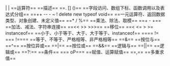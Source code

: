 |
|
==运算符== ==描述==
==. [] ()== ==字段访问、数组下标、函数调用以及表达式分组==
==++ -- - ~ ! delete new typeof void== ==一元运算符、返回数据类型、对象创建、未定义值==
==* / %== ==乘法、除法、取模==
==+ - +== ==加法、减法、字符串连接==
==<< >> >>>== ==移位==
==< <= > >= instanceof== ==小于、小于等于、大于、大于等于、instanceof==
==== != === !==== ==等于、不等于、严格相等、非严格相等==
==&== ==按位与==
==^== ==按位异或==
==|== ==按位或==
==&&== ==逻辑与==
==||== ==逻辑或==
==?:== ==条件==
=== oP=== ==赋值、运算赋值==
==,== ==多重求值==
